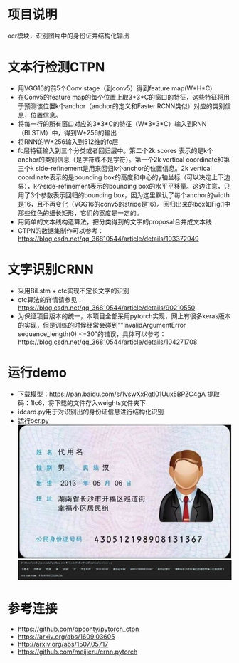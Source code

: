 # 项目说明
ocr模块，识别图片中的身份证并结构化输出
# 文本行检测CTPN
- 用VGG16的前5个Conv stage（到conv5）得到feature map(W\*H*C)
- 在Conv5的feature map的每个位置上取3\*3*C的窗口的特征，这些特征将用于预测该位置k个anchor（anchor的定义和Faster RCNN类似）对应的类别信息，位置信息。
- 将每一行的所有窗口对应的3\*3\*C的特征（W\*3\*3\*C）输入到RNN（BLSTM）中，得到W*256的输出
- 将RNN的W*256输入到512维的fc层
- fc层特征输入到三个分类或者回归层中。第二个2k scores 表示的是k个anchor的类别信息（是字符或不是字符）。第一个2k vertical coordinate和第三个k side-refinement是用来回归k个anchor的位置信息。2k vertical coordinate表示的是bounding box的高度和中心的y轴坐标（可以决定上下边界），k个side-refinement表示的bounding box的水平平移量。这边注意，只用了3个参数表示回归的bounding box，因为这里默认了每个anchor的width是16，且不再变化（VGG16的conv5的stride是16）。回归出来的box如Fig.1中那些红色的细长矩形，它们的宽度是一定的。
- 用简单的文本线构造算法，把分类得到的文字的proposal合并成文本线
- CTPN的数据集制作可以参考：https://blog.csdn.net/qq_36810544/article/details/103372949
# 文字识别CRNN
- 采用BiLstm + ctc实现不定长文字的识别
- ctc算法的详情请参见：https://blog.csdn.net/qq_36810544/article/details/90210550
- 为保证项目版本的统一，本项目全部采用pytorch实现，网上有很多keras版本的实现，但是训练的时候经常会碰到""InvalidArgumentError sequence_length(0) <=30"的错误，具体可以参考：https://blog.csdn.net/qq_36810544/article/details/104271708
# 运行demo
- 下载模型：https://pan.baidu.com/s/1vswXxRqtl01Uux5BPZC4gA 提取码：1lc6，将下载的文件存入weights文件夹下
- idcard.py用于对识别出的身份证信息进行结构化识别
- 运行ocr.py
![image](https://github.com/zzubqh/Video-Verification/blob/master/ocr/test/idcard-demo.jpeg)
![image](https://github.com/zzubqh/Video-Verification/blob/master/ocr/test/ocr%E8%AF%86%E5%88%AB%E7%BB%93%E6%9E%9C.png)
# 参考连接
- https://github.com/opconty/pytorch_ctpn
- https://arxiv.org/abs/1609.03605
- http://arxiv.org/abs/1507.05717
- https://github.com/meijieru/crnn.pytorch

